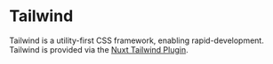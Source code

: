 # Tailwind

Tailwind is a utility-first CSS framework, enabling
rapid-development. Tailwind is provided via the [Nuxt Tailwind Plugin](https://tailwindcss.nuxtjs.org/).